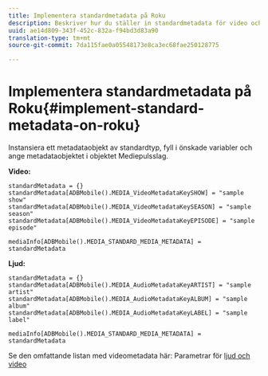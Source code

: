 ```yaml
---
title: Implementera standardmetadata på Roku
description: Beskriver hur du ställer in standardmetadata för video och annonsering som ska skickas med spårningsanrop på Roku.
uuid: ae14d809-343f-452c-832a-f94bd3d83a90
translation-type: tm+mt
source-git-commit: 7da115fae0a05548173e8ca3ec68fae250128775

---
```



# Implementera standardmetadata på Roku{#implement-standard-metadata-on-roku}

Instansiera ett metadataobjekt av standardtyp, fyll i önskade variabler och ange metadataobjektet i objektet Mediepulsslag.

**Video:**

```
standardMetadata = {} 
standardMetadata[ADBMobile().MEDIA_VideoMetadataKeySHOW] = "sample show" 
standardMetadata[ADBMobile().MEDIA_VideoMetadataKeySEASON] = "sample season" 
standardMetadata[ADBMobile().MEDIA_VideoMetadataKeyEPISODE] = "sample episode" 

mediaInfo[ADBMobile().MEDIA_STANDARD_MEDIA_METADATA] = standardMetadata 
```

**Ljud:**

```
standardMetadata = {} 
standardMetadata[ADBMobile().MEDIA_AudioMetadataKeyARTIST] = "sample artist" 
standardMetadata[ADBMobile().MEDIA_AudioMetadataKeyALBUM] = "sample album" 
standardMetadata[ADBMobile().MEDIA_AudioMetadataKeyLABEL] = "sample label"

mediaInfo[ADBMobile().MEDIA_STANDARD_MEDIA_METADATA] = standardMetadata 
```

Se den omfattande listan med videometadata här: Parametrar för [ljud och video](/help/metrics-and-metadata/audio-video-parameters.md)

